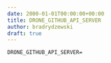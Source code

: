```yaml
---
date: 2000-01-01T00:00:00+00:00
title: DRONE_GITHUB_API_SERVER
author: bradrydzewski
draft: true
---
```




```
DRONE_GITHUB_API_SERVER=
```

